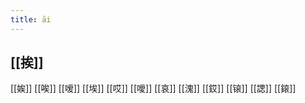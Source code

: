 ```yaml
---
title: āi
---
```


## [[挨]]
[[娭]]
[[唉]] 
[[嗳]] 
[[埃]]
[[哎]]
[[噯]]
[[哀]]
[[溾]]
[[銰]]
[[锿]]
[[諰]]
[[鎄]]